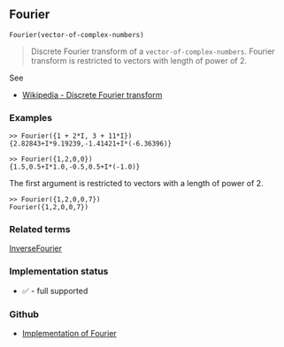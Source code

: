## Fourier

```
Fourier(vector-of-complex-numbers)
```

> Discrete Fourier transform of a `vector-of-complex-numbers`. Fourier transform is restricted to vectors with length of power of 2.  

See
* [Wikipedia - Discrete Fourier transform](https://en.wikipedia.org/wiki/Discrete_Fourier_transform)

### Examples 

```
>> Fourier({1 + 2*I, 3 + 11*I})
{2.82843+I*9.19239,-1.41421+I*(-6.36396)}

>> Fourier({1,2,0,0})
{1.5,0.5+I*1.0,-0.5,0.5+I*(-1.0)}
```

The first argument is restricted to vectors with a length of power of 2.

```
>> Fourier({1,2,0,0,7})
Fourier({1,2,0,0,7}) 
```
				
### Related terms

[InverseFourier](InverseFourier.md) 






### Implementation status

* &#x2705; - full supported

### Github

* [Implementation of Fourier](https://github.com/axkr/symja_android_library/blob/master/symja_android_library/matheclipse-core/src/main/java/org/matheclipse/core/reflection/system/Fourier.java#L15) 
